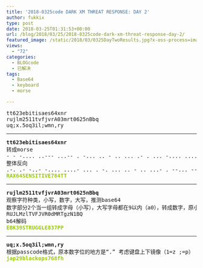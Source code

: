 ```yaml
---
title: '2018-0325code DARK XM THREAT RESPONSE: DAY 2'
author: fukkix
type: post
date: 2018-03-25T01:31:53+00:00
url: /blog/2018/03/25/2018-0325code-dark-xm-threat-response-day-2/
featured_image: /static/2018/03/0325DayTwoResults.jpg?x-oss-process=image/resize,m_fill,w_700,h_220
views:
  - "72"
categories:
  - BLOGcode
  - 已解决
tags:
  - Base64
  - keyboard
  - morse

---
```

<pre>tt623ebitisaes64xnr
rujlm2511tvfjvrA03mrt0625nBbq
uq;x.5oq3il;wmn,ry<!--more--></pre>

* * *

<pre><strong>tt623ebitisaes64xnr</strong>
转成morse
- - -.... ..--- ...-- . -... .. - .. ... .- . ... -.... ....- -..- -. .-.
整体反向
.-. .- -..- -.... ....- ... . -. ... .. - .. ...- . --... ---.. ....- - -<b>
<span style="color: #99cc00;">RAX64SENSITIVE784TT</span></b></pre>

* * *

<pre><strong>rujlm2511tvfjvrA03mrt0625nBbq
</strong>观察字符种类，小写，数字，大写，推测base64
数字部分2个当一组转成字母（小写），大写字母都在9以内（a0），转成数字，原小写字母换成大写
RUJLMzlTVFJVR0dMRTgzN1BQ
b64解码<strong>
<span style="color: #99cc00;">EBK39STRUGGLE837PP</span></strong></pre>

* * *

<pre><strong>uq;x.5oq3il;wmn,ry
</strong>根据passcode格式，原本数字位的地方是“.” 考虑键盘上下镜像（1=z ;=p）<strong>
<span style="color: #99cc00;">jap29blackops768fh</span></strong></pre>

<pre></pre>